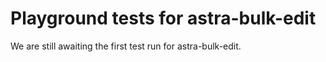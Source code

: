 # Playground tests for astra-bulk-edit
We are still awaiting the first test run for astra-bulk-edit.
